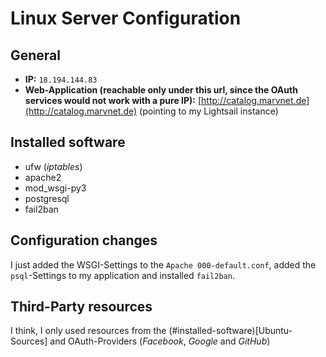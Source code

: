 # Linux Server Configuration
## General
- **IP:** ```18.194.144.83```
- **Web-Application (reachable only under this url, since the OAuth services would not work with a pure IP):** [http://catalog.marvnet.de](http://catalog.marvnet.de) (pointing to my Lightsail instance)

## Installed software
- ufw (_iptables_)
- apache2
- mod_wsgi-py3
- postgresql
- fail2ban

## Configuration changes
I just added the WSGI-Settings to the ```Apache 000-default.conf```, added the ```psql```-Settings to my application and installed ```fail2ban```.

## Third-Party resources
I think, I only used resources from the (#installed-software)[Ubuntu-Sources] and OAuth-Providers (_Facebook_, _Google_ and _GitHub_)